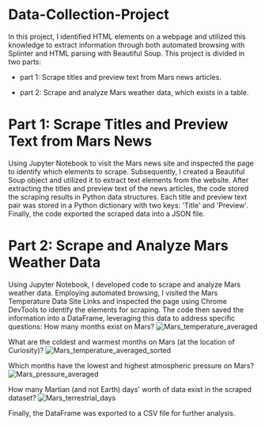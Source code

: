 # Data-Collection-Project

In this project, I identified HTML elements on a webpage and utilized this knowledge to extract information through both automated browsing with Splinter and HTML parsing with Beautiful Soup.
This project is divided in two parts: 

-	part 1: Scrape titles and preview text from Mars news articles.

-	part 2: Scrape and analyze Mars weather data, which exists in a table.

# Part 1: Scrape Titles and Preview Text from Mars News
Using Jupyter Notebook to visit the Mars news site and inspected the page to identify which elements to scrape. Subsequently, I created a Beautiful Soup object and utilized it to extract text elements from the website. After extracting the titles and preview text of the news articles, the code stored the scraping results in Python data structures. Each title and preview text pair was stored in a Python dictionary with two keys: 'Title' and 'Preview'. Finally, the code exported the scraped data into a JSON file.

# Part 2: Scrape and Analyze Mars Weather Data
Using Jupyter Notebook, I developed code to scrape and analyze Mars weather data. Employing automated browsing, I visited the Mars Temperature Data Site Links and inspected the page using Chrome DevTools to identify the elements for scraping. The code then saved the information into a DataFrame, leveraging this data to address specific questions:
How many months exist on Mars?
![Mars_temperature_averaged](https://github.com/MarcoN16/Data-Collection-challange/assets/150491559/70a9081a-3d70-4701-8e34-7ac0283e6fcc)


What are the coldest and warmest months on Mars (at the location of Curiosity)?
![Mars_temperature_averaged_sorted](https://github.com/MarcoN16/Data-Collection-challange/assets/150491559/be0fd644-9b17-4080-bd38-5a70d003a060)


Which months have the lowest and highest atmospheric pressure on Mars?
![Mars_pressure_averaged](https://github.com/MarcoN16/Data-Collection-challange/assets/150491559/1a115427-1c06-456d-86ae-b60bf075bd3b)


How many Martian (and not Earth) days' worth of data exist in the scraped dataset?
![Mars_terrestrial_days](https://github.com/MarcoN16/Data-Collection-challange/assets/150491559/4892beef-1d6b-4d1c-84af-601af9c612a8)


Finally, the DataFrame was exported to a CSV file for further analysis.

